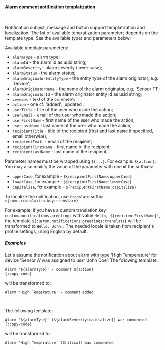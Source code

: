 #### Alarm comment notification templatization

<div class="divider"></div>
<br/>

Notification subject, message and button support templatization and localization.
The list of available templatization parameters depends on the template type.
See the available types and parameters below:

Available template parameters:

* `alarmType` - alarm type;
* `alarmId` - the alarm id as uuid string;
* `alarmSeverity` - alarm severity (lower case);
* `alarmStatus` - the alarm status;
* `alarmOriginatorEntityType` - the entity type of the alarm originator, e.g. 'Device';
* `alarmOriginatorName` - the name of the alarm originator, e.g. 'Sensor T1';
* `alarmOriginatorId` - the alarm originator entity id as uuid string;
* `comment` - text of the comment;
* `action` - one of: 'added', 'updated';
* `userTitle` - title of the user who made the action;
* `userEmail` - email of the user who made the action;
* `userFirstName` - first name of the user who made the action;
* `userLastName` - last name of the user who made the action;
* `recipientTitle` - title of the recipient (first and last name if specified, email otherwise);
* `recipientEmail` - email of the recipient;
* `recipientFirstName` - first name of the recipient;
* `recipientLastName` - last name of the recipient;

Parameter names must be wrapped using `${...}`. For example: `${action}`.
You may also modify the value of the parameter with one of the suffixes:

* `upperCase`, for example - `${recipientFirstName:upperCase}`
* `lowerCase`, for example - `${recipientFirstName:lowerCase}`
* `capitalize`, for example - `${recipientFirstName:capitalize}`

To localize the notification, use `translate` suffix: `${some.translation.key:translate}`

For example, if you have a custom translation key `custom.notifications.greetings` with value `Hello, ${recipientFirstName}!`, the template
`${custom.notifications.greetings:translate}` will be transformed to `Hello, John!`. 
The needed locale is taken from recipient's profile settings, using English by default.


<div class="divider"></div>

##### Examples

Let's assume the notification about alarm with type 'High Temperature' for device 'Sensor A' was assigned 
to user 'John Doe'. The following template:

```text
Alarm '${alarmType}' - comment ${action}
{:copy-code}
```

will be transformed to:

```text
Alarm 'High Temperature' - comment added
```

<br/>

The following template:

```text
Alarm '${alarmType}' (${alarmSeverity:capitalize}) was commented
{:copy-code}
```

will be transformed to:

```text
Alarm 'High Temperature' (Critical) was commented
```

<br>
<br>
